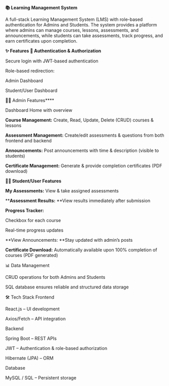 **📚 Learning Management System**

A full-stack Learning Management System (LMS) with role-based authentication for Admins and Students. The system provides a platform where admins can manage courses, lessons, assessments, and announcements, while students can take assessments, track progress, and earn certificates upon completion.

**✨ Features 🔑 Authentication & Authorization**

Secure login with JWT-based authentication

Role-based redirection:

Admin Dashboard

Student/User Dashboard

**👨‍💻** Admin Features****

Dashboard Home with overview

**Course Management:** Create, Read, Update, Delete (CRUD) courses & lessons

**Assessment Management:** Create/edit assessments & questions from both frontend and backend

**Announcements:** Post announcements with time & description (visible to students)

**Certificate Management:** Generate & provide completion certificates (PDF download)

**👩‍🎓 Student/User Features**

**My Assessments:** View & take assigned assessments

****Assessment Results:** **View results immediately after submission

**Progress Tracker:**

Checkbox for each course

Real-time progress updates

**View Announcements: **Stay updated with admin’s posts

**Certificate Download:** Automatically available upon 100% completion of courses (PDF generated)

📊 Data Management

CRUD operations for both Admins and Students

SQL database ensures reliable and structured data storage

🛠️ Tech Stack Frontend

React.js – UI development

Axios/Fetch – API integration

Backend

Spring Boot – REST APIs

JWT – Authentication & role-based authorization

Hibernate (JPA) – ORM

Database

MySQL / SQL – Persistent storage
